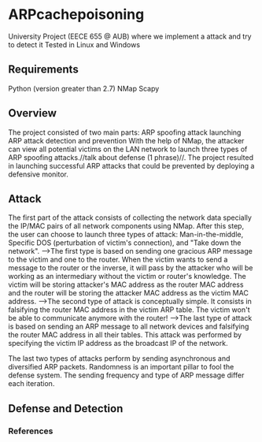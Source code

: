 # ARPcachepoisoning
University Project (EECE 655 @ AUB) where we implement a attack and try to detect it
Tested in Linux and Windows
## Requirements
  Python (version greater than 2.7)
  NMap
  Scapy
  
## Overview
  The project consisted of two main parts:
    ARP spoofing attack launching
    ARP attack detection and prevention
  With the help of NMap, the attacker can view all potential victims on the LAN network to launch three types of ARP spoofing attacks.//talk about defense (1 phrase)//. The project resulted in launching successful ARP attacks that could be prevented by deploying a defensive monitor.
  
## Attack
  The first part of the attack consists of collecting the network data specially the IP/MAC pairs of all network components using NMap. After this step, the user can choose to launch three types of attack: Man-in-the-middle, Specific DOS (perturbation of victim's connection), and "Take down the network". 
  -->The first type is based on sending one gracious ARP message to the victim and one to the router. When the victim wants to send a message to the router or the inverse, it will pass by the attacker who will be working as an intermediary without the victim or router's knowledge. The victim will be storing attacker's MAC address as the router MAC address and the router will be storing the attacker MAC address as the victim MAC address.
  -->The second type of attack is conceptually simple. It consists in falsifying the router MAC address in the victim ARP table. The victim won't be able to communicate anymore with the router!
  -->The last type of attack is based on sending an ARP message to all network devices and falsifying the router MAC address in all their tables. This attack was performed by specifying the victim IP address as the broadcast IP of the network.
 
The last two types of attacks perform by sending asynchronous and diversified ARP packets. Randomness is an important pillar to fool the defense system. The sending frequency and type of ARP message differ each iteration.

## Defense and Detection


### References
